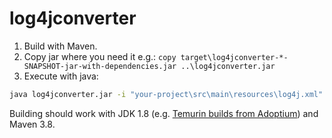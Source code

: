 # log4jconverter

1. Build with Maven.
2. Copy jar where you need it e.g.: `copy target\log4jconverter-*-SNAPSHOT-jar-with-dependencies.jar ..\log4jconverter.jar`
3. Execute with java:
```bash
java log4jconverter.jar -i "your-project\src\main\resources\log4j.xml"
```

Building should work with JDK 1.8 (e.g. [Temurin builds from Adoptium](https://adoptium.net/temurin/archive/?version=8)) and Maven 3.8.
